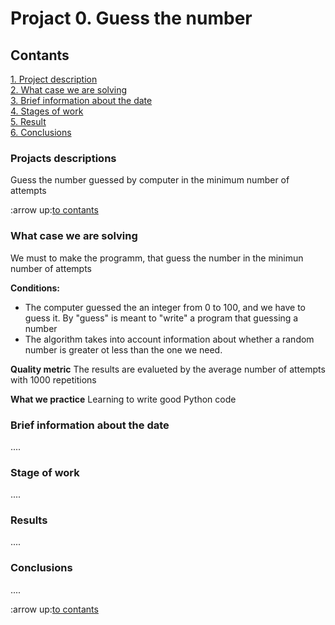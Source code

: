 # Projact 0. Guess the number

## Contants
[1. Project description](https://github.com/NameErrop/learning_of_DS/blob/main/project_0/README.md#Projacts_descriptions)  
[2. What case we are solving](https://github.com/NameErrop/learning_of_DS/blob/main/project_0/README.md#What_case_we_are_solving)  
[3. Brief information about the date](https://github.com/NameErrop/learning_of_DS/blob/main/project_0/README.md#Brief_information_about_the_date)  
[4. Stages of work](https://github.com/NameErrop/learning_of_DS/blob/main/project_0/README.md#Stage_of_work)  
[5. Result](https://github.com/NameErrop/learning_of_DS/blob/main/project_0/README.md#Results)  
[6. Conclusions](https://github.com/NameErrop/learning_of_DS/blob/main/project_0/README.md#Conclusions)

### Projacts descriptions
Guess the number guessed by computer in the minimum number of attempts

:arrow up:[to contants]()


### What case we are solving
We must to make the programm, that guess the number in the minimun number of attempts

**Conditions:**
- The computer guessed the an integer from 0 to 100, and we have to guess it. By "guess" is meant to "write" a program that guessing a number
- The algorithm takes into account information about whether a random number is greater ot less than the one we need.

**Quality metric**
The results are evalueted by the average number of attempts with 1000 repetitions

**What we practice**
Learning to write good Python code


### Brief information about the date

....


### Stage of work 

....


### Results

....


### Conclusions

....

:arrow up:[to contants](https://github.com/NameErrop/learning_of_DS/blob/main/project_0/README.md#Contants)